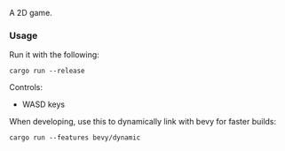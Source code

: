 A 2D game.

### Usage

Run it with the following:

```shell
cargo run --release
```

Controls:

- WASD keys

When developing, use this to dynamically link with bevy for faster builds:

```shell
cargo run --features bevy/dynamic
```
